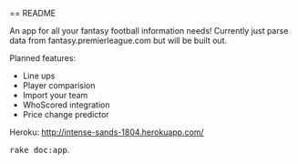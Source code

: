 == README

An app for all your fantasy football information needs! Currently just parse data from fantasy.premierleague.com but will be built out.

Planned features:
* Line ups
* Player comparision
* Import your team
* WhoScored integration
* Price change predictor

Heroku:
http://intense-sands-1804.herokuapp.com/


<tt>rake doc:app</tt>.
